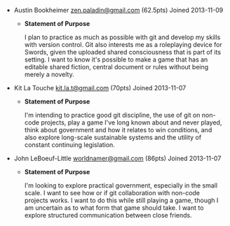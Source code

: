 - Austin Bookheimer <zen.paladin@gmail.com> (62.5pts) Joined 2013-11-09
    - **Statement of Purpose**
    
      I plan to practice as much as possible with git and develop my skills with version control. Git also interests me as a roleplaying device for Swords, given the uploaded shared consciousness that is part of its setting. I want to know it's possible to make a game that has an editable shared fiction, central document or rules without being merely a novelty. 

- Kit La Touche <kit.la.t@gmail.com> (70pts) Joined 2013-11-07
    -  **Statement of Purpose**
        
       I'm intending to practice good git discipline, the use of git on non-code projects, play a game I've long known about and never played, think about government and how it relates to win conditions, and also explore long-scale sustainable systems and the utility of constant continuing legislation.

- John LeBoeuf-Little <worldnamer@gmail.com> (86pts) Joined 2013-11-07
    - **Statement of Purpose**
    
       I'm looking to explore practical government, especially in the small scale. I want to see how or if git collaboration with non-code projects works. I want to do this while still playing a game, though I am uncertain as to what form that game should take. I want to explore structured communication between close friends.
